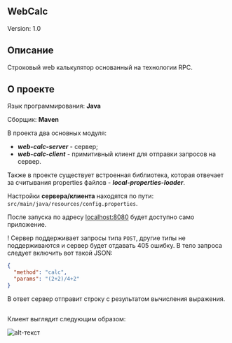 ## WebCalc
Version: 1.0
## Описание
Строковый web калькулятор основанный на технологии RPC.
## О проекте
Язык программирования: **Java**

Сборщик: **Maven**

В проекта два основных модуля: 
- ***web-calc-server*** - сервер;
- ***web-calc-client*** - примитивный клиент для отправки запросов на сервер.

Также в проекте существует встроенная библиотека, которая отвечает за считывания properties файлов - ***local-properties-loader***.

Настройки **сервера/клиента** находятся по пути: `src/main/java/resources/config.properties`.

После запуска по адресу [localhost:8080](https://localhost:8080 "Клик ми") будет доступно само приложение.

! Сервер поддерживает запросы типа `POST`, другие типы не поддерживаются и сервер будет отдавать 405 ошибку.
В тело запроса следует включить вот такой JSON:

```json
{
  "method": "calc",
  "params": "(2+2)/4+2"
}
```
 В ответ сервер отправит строку с результатом вычисления выражения.
 ## 
 Клиент выглядит следующим образом:
 
 ![alt-текст](https://sun9-32.userapi.com/c857032/v857032276/16f0e3/pmN_5_6jFC4.jpg "Клиентское приложение")